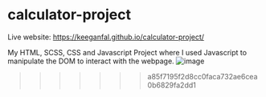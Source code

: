 # calculator-project
Live website: https://keeganfal.github.io/calculator-project/

My HTML, SCSS, CSS and Javascript Project where I used Javascript to manipulate the DOM to interact with the webpage.
![image](https://user-images.githubusercontent.com/60140681/177364195-9abd1dfe-f160-4885-b8d8-191dadc52b81.png)
>>>>>>> a85f7195f2d8cc0faca732ae6cea0b6829fa2dd1
